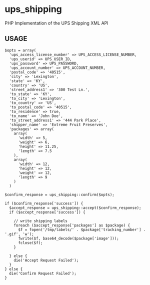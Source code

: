 # ups_shipping

PHP Implementation of the UPS Shipping XML API

## USAGE
  
    $opts = array(
      'ups_access_license_number' => UPS_ACCESS_LICENSE_NUMBER,
      'ups_userid' => UPS_USER_ID,
      'ups_password' => UPS_PASSWORD,
      'ups_account_number' => UPS_ACCOUNT_NUMBER,
      'postal_code' => '40515',
      'city' => 'Lexington',
      'state' => 'KY',
      'country' => 'US',
      'street_address1' => '300 Test Ln.',
      'to_state' => 'KY',
      'to_city' => 'Lexington',
      'to_country' => 'US',
      'to_postal_code' => '40515',
      'to_residence' => true,
      'to_name' => 'John Doe',
      'to_street_address1' => '444 Park Place',
      'shipper_name' => 'Extreme Fruit Preserves',
      'packages' => array(
        array(
          'width' => 5,
          'weight' => 6,
          'height' => 11.25,
          'length' => 7.5
        ),
        array(
          'width' => 12,
          'height' => 12,
          'weight' => 12,
          'length' => 9
        )
      )
  
    $confirm_response = ups_shipping::confirm($opts);
  
    if ($confirm_response['success']) {
      $accept_response = ups_shipping::accept($confirm_response);
      if ($accept_response['success']) {

        // write shipping labels
        foreach ($accept_response['packages'] as $package) {
          $f = fopen('/tmp/labels/' . $package['tracking_number'] . '.gif', 'w');
          fwrite($f, base64_decode($package['image']));
          fclose($f);
        }

      } else {
        die('Accept Request Failed');
      }
    } else {
      die('Confirm Request Failed');
    }
